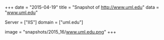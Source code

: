 
+++
date = "2015-04-19"
title = "Snapshot of http://www.uml.edu"
data = "www.uml.edu"

Server = ["IIS"]
domain = ["uml.edu"]

  image = "snapshots/2015_16/www.uml.edu.png"
+++
#
